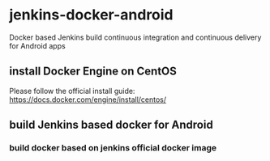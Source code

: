 # jenkins-docker-android
Docker based Jenkins build continuous integration and continuous delivery for Android apps

## install Docker Engine on CentOS
Please follow the official install guide: https://docs.docker.com/engine/install/centos/

## build Jenkins based docker for Android
### build docker based on jenkins official docker image



